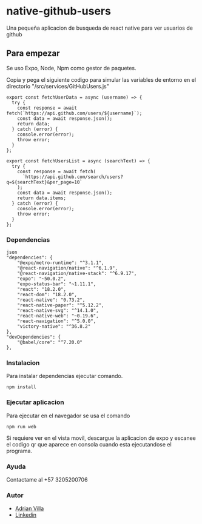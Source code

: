 # native-github-users

Una pequeña aplicacion de busqueda de react native para ver usuarios de github

## Para empezar

Se uso Expo, Node, Npm como gestor de paquetes.

Copia y pega el siguiente codigo para simular las variables de entorno en el directorio "/src/services/GitHubUsers.js"

```
export const fetchUserData = async (username) => {
  try {
    const response = await fetch(`https://api.github.com/users/${username}`);
    const data = await response.json();
    return data;
  } catch (error) {
    console.error(error);
    throw error;
  }
};

export const fetchUsersList = async (searchText) => {
  try {
    const response = await fetch(
      `https://api.github.com/search/users?q=${searchText}&per_page=10`
    );
    const data = await response.json();
    return data.items;
  } catch (error) {
    console.error(error);
    throw error;
  }
};
```


### Dependencias

```
json
"dependencies": {
    "@expo/metro-runtime": "^3.1.1",
    "@react-navigation/native": "^6.1.9",
    "@react-navigation/native-stack": "^6.9.17",
    "expo": "~50.0.2",
    "expo-status-bar": "~1.11.1",
    "react": "18.2.0",
    "react-dom": "18.2.0",
    "react-native": "0.73.2",
    "react-native-paper": "^5.12.2",
    "react-native-svg": "^14.1.0",
    "react-native-web": "~0.19.6",
    "react-navigation": "^5.0.0",
    "victory-native": "^36.8.2"
},
"devDependencies": {
    "@babel/core": "^7.20.0"
},
```

### Instalacion

Para instalar dependencias ejecutar comando.

```
npm install
```

### Ejecutar aplicacion

Para ejecutar en el navegador se usa el comando

```
npm run web
```

Si requiere ver en el vista movil, descargue la aplicacion de expo y escanee el codigo qr que aparece en consola cuando esta ejecutandose el programa.

### Ayuda

Contactame al +57 3205200706

### Autor

- [Adrian Villa](https://adrian-villa-dev-portfolio.vercel.app/)
- [Linkedin](https://www.linkedin.com/in/adrian-villa-776783175/)
